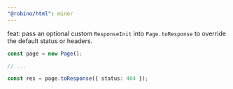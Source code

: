 ```yaml
---
"@robino/html": minor
---
```


feat: pass an optional custom `ResponseInit` into `Page.toResponse` to override the default status or headers.

```ts
const page = new Page();

// ...

const res = page.toResponse({ status: 404 });
```
